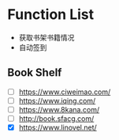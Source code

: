 # Function List

- 获取书架书籍情况
- 自动签到

## Book Shelf

- [ ] <https://www.ciweimao.com/>
- [ ] <https://www.iqing.com/>
- [ ] <https://www.8kana.com/>
- [ ] <http://book.sfacg.com/>
- [x] <https://www.linovel.net/>